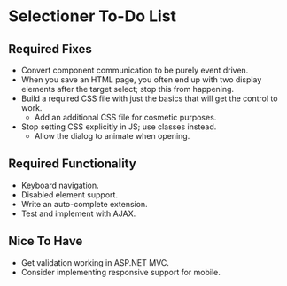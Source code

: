 # Selectioner To-Do List

## Required Fixes

- Convert component communication to be purely event driven.
- When you save an HTML page, you often end up with two display elements after the target select; stop this from happening.
- Build a required CSS file with just the basics that will get the control to work.
	- Add an additional CSS file for cosmetic purposes.
- Stop setting CSS explicitly in JS; use classes instead.
	-  Allow the dialog to animate when opening.

## Required Functionality

- Keyboard navigation.
- Disabled element support.
- Write an auto-complete extension.
- Test and implement with AJAX.

## Nice To Have

- Get validation working in ASP.NET MVC.
- Consider implementing responsive support for mobile.